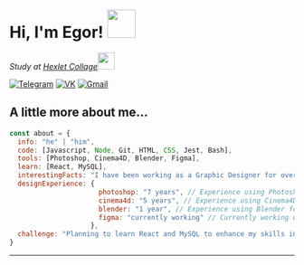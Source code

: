 <h1> Hi, I'm Egor! <img src="https://github.com/wleha1/wleha1/assets/149160032/6079daf2-888c-4398-a272-64b54edb46d7" width="50"></h2>


<p><em>Study at <a href="https://hexly.ru/">Hexlet Collage</a><img src="https://media.giphy.com/media/WUlplcMpOCEmTGBtBW/giphy.gif" width="30">  
</em></p>


[![Telegram](https://img.shields.io/badge/-Telegram-090909?style=for-the-badge&logo=telegram&logoColor=27A0D9)](https://t.me/wlehaa)
[![VK](https://img.shields.io/badge/-VK-090909?style=for-the-badge&logo=vk&logoColor=27A0D9)](https://vk.com/wlehaa)
[![Gmail](https://img.shields.io/badge/-Gmail-090909?style=for-the-badge&logo=gmail&logoColor=27A0D9)](mailto:e.maslo509@gmail.com)



<h2> A little more about me... </h2>

```javascript
const about = {
  info: "he" | "him",
  code: [Javascript, Node, Git, HTML, CSS, Jest, Bash],
  tools: [Photoshop, Cinema4D, Blender, Figma],
  learn: [React, MySQL],
  interestingFacts: "I have been working as a Graphic Designer for over 7 years :)"
  designExperience: {
                      photoshop: "7 years", // Experience using Photoshop for 7 years
                      cinema4d: "5 years", // Experience using Cinema4D for 5 years
                      blender: "1 year", // Experience using Blender for 1 year
                      figma: "currently working" // Currently working with Figma
                    },
  challenge: "Planning to learn React and MySQL to enhance my skills in web development."
}
```


---
